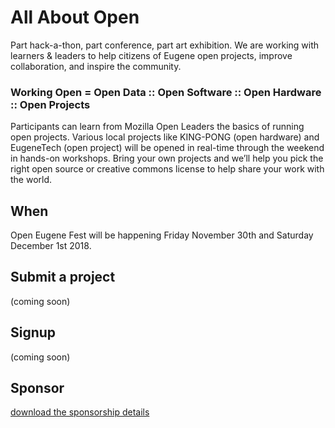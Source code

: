 # All About Open #

Part hack-a-thon, part conference, part art exhibition. We are working with learners & leaders to help citizens of Eugene open projects, improve collaboration, and inspire the community.

### Working Open = Open Data :: Open Software :: Open Hardware :: Open Projects ###

Participants can learn from Mozilla Open Leaders the basics of running open projects. Various local projects like KING-PONG (open hardware) and EugeneTech (open project) will be opened in real-time through the weekend in hands-on workshops. Bring your own projects and we’ll help you pick the right open source or creative commons license to help share your work with the world.

## When ##
Open Eugene Fest will be happening Friday November 30th and Saturday December 1st 2018.  

## Submit a project ##
(coming soon)

## Signup ##
(coming soon)

## Sponsor ##
[download the sponsorship details](open-eugene-fest-sponsorship.pdf)


